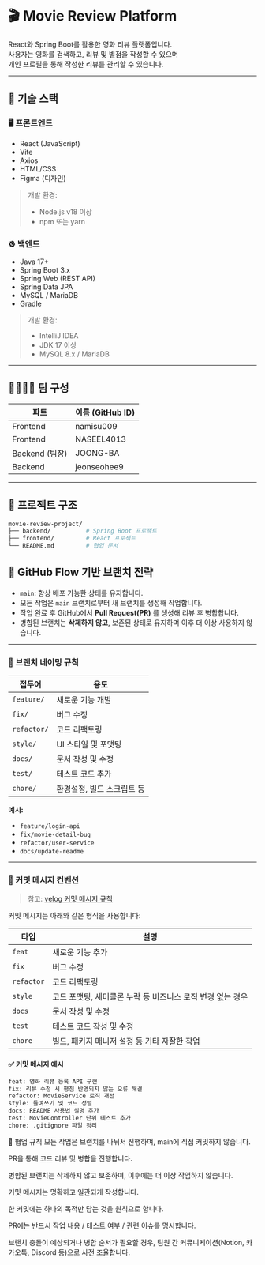 # 🎬 Movie Review Platform

React와 Spring Boot를 활용한 영화 리뷰 플랫폼입니다.  
사용자는 영화를 검색하고, 리뷰 및 별점을 작성할 수 있으며  
개인 프로필을 통해 작성한 리뷰를 관리할 수 있습니다.

---

## 🔧 기술 스택

### 🖥️ 프론트엔드

- React (JavaScript)
- Vite
- Axios
- HTML/CSS
- Figma (디자인)

> 개발 환경:
>
> - Node.js v18 이상
> - npm 또는 yarn

### ⚙️ 백엔드

- Java 17+
- Spring Boot 3.x
- Spring Web (REST API)
- Spring Data JPA
- MySQL / MariaDB
- Gradle

> 개발 환경:
>
> - IntelliJ IDEA
> - JDK 17 이상
> - MySQL 8.x / MariaDB

---

## 👨‍👩‍👧‍👦 팀 구성

| 파트           | 이름 (GitHub ID) |
| -------------- | ---------------- |
| Frontend       | namisu009        |
| Frontend       | NASEEL4013       |
| Backend (팀장) | JOONG-BA         |
| Backend        | jeonseohee9      |

---

## 📁 프로젝트 구조

```bash
movie-review-project/
├── backend/          # Spring Boot 프로젝트
├── frontend/         # React 프로젝트
└── README.md         # 협업 문서

```

## 🌿 GitHub Flow 기반 브랜치 전략

- `main`: 항상 배포 가능한 상태를 유지합니다.
- 모든 작업은 `main` 브랜치로부터 새 브랜치를 생성해 작업합니다.
- 작업 완료 후 GitHub에서 **Pull Request(PR)** 를 생성해 리뷰 후 병합합니다.
- 병합된 브랜치는 **삭제하지 않고**, 보존된 상태로 유지하며 이후 더 이상 사용하지 않습니다.

---

### 📂 브랜치 네이밍 규칙

| 접두어      | 용도                       |
| ----------- | -------------------------- |
| `feature/`  | 새로운 기능 개발           |
| `fix/`      | 버그 수정                  |
| `refactor/` | 코드 리팩토링              |
| `style/`    | UI 스타일 및 포맷팅        |
| `docs/`     | 문서 작성 및 수정          |
| `test/`     | 테스트 코드 추가           |
| `chore/`    | 환경설정, 빌드 스크립트 등 |

**예시:**

- `feature/login-api`
- `fix/movie-detail-bug`
- `refactor/user-service`
- `docs/update-readme`

---

### 📝 커밋 메시지 컨벤션

> 참고: [velog 커밋 메시지 규칙](https://velog.io/@chojs28/Git-%EC%BB%A4%EB%B0%8B-%EB%A9%94%EC%8B%9C%EC%A7%80-%EA%B7%9C%EC%B9%99)

커밋 메시지는 아래와 같은 형식을 사용합니다:

| 타입       | 설명                                                       |
| ---------- | ---------------------------------------------------------- |
| `feat`     | 새로운 기능 추가                                           |
| `fix`      | 버그 수정                                                  |
| `refactor` | 코드 리팩토링                                              |
| `style`    | 코드 포맷팅, 세미콜론 누락 등 비즈니스 로직 변경 없는 경우 |
| `docs`     | 문서 작성 및 수정                                          |
| `test`     | 테스트 코드 작성 및 수정                                   |
| `chore`    | 빌드, 패키지 매니저 설정 등 기타 자잘한 작업               |

#### ✅ 커밋 메시지 예시

```bash
feat: 영화 리뷰 등록 API 구현
fix: 리뷰 수정 시 평점 반영되지 않는 오류 해결
refactor: MovieService 로직 개선
style: 들여쓰기 및 코드 정렬
docs: README 사용법 설명 추가
test: MovieController 단위 테스트 추가
chore: .gitignore 파일 정리
```

🤝 협업 규칙
모든 작업은 브랜치를 나눠서 진행하며, main에 직접 커밋하지 않습니다.

PR을 통해 코드 리뷰 및 병합을 진행합니다.

병합된 브랜치는 삭제하지 않고 보존하며, 이후에는 더 이상 작업하지 않습니다.

커밋 메시지는 명확하고 일관되게 작성합니다.

한 커밋에는 하나의 목적만 담는 것을 원칙으로 합니다.

PR에는 반드시 작업 내용 / 테스트 여부 / 관련 이슈를 명시합니다.

브랜치 충돌이 예상되거나 병합 순서가 필요할 경우, 팀원 간 커뮤니케이션(Notion, 카카오톡, Discord 등)으로 사전 조율합니다.

